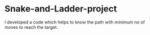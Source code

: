 # Snake-and-Ladder-project
I developed a code which helps to know the path with minimum no of moves to reach the target.
